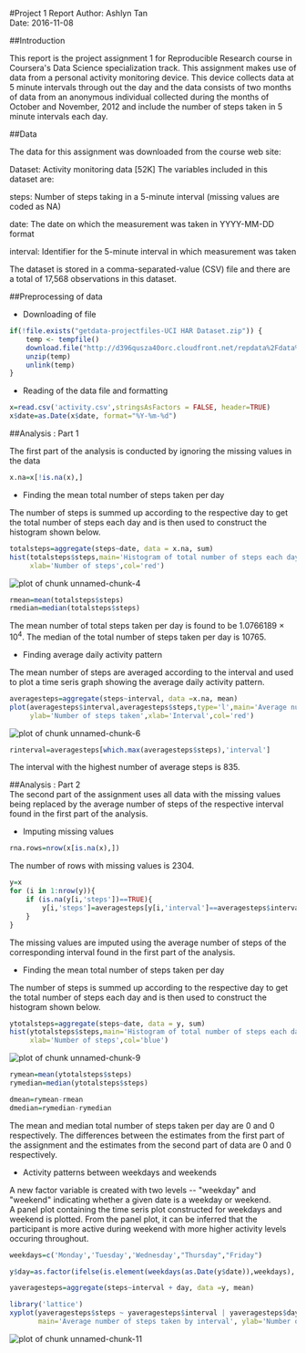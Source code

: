 #Project 1 Report
Author: Ashlyn Tan  
Date: 2016-11-08

##Introduction

This report is the project assignment 1 for Reproducible Research course in Coursera's Data Science specialization track. This assignment makes use of data from a personal activity monitoring device. This device collects data at 5 minute intervals through out the day and the data consists of two months of data from an anonymous individual collected during the months of October and November, 2012 and include the number of steps taken in 5 minute intervals each day.

##Data

The data for this assignment was downloaded from the course web site:

Dataset: Activity monitoring data [52K]
The variables included in this dataset are:

steps: Number of steps taking in a 5-minute interval (missing values are coded as NA)

date: The date on which the measurement was taken in YYYY-MM-DD format

interval: Identifier for the 5-minute interval in which measurement was taken

The dataset is stored in a comma-separated-value (CSV) file and there are a total of 17,568 observations in this dataset.

##Preprocessing of data

- Downloading of file

```r
if(!file.exists("getdata-projectfiles-UCI HAR Dataset.zip")) {
    temp <- tempfile()
    download.file("http://d396qusza40orc.cloudfront.net/repdata%2Fdata%2Factivity.zip",temp)
    unzip(temp)
    unlink(temp)
}
```

- Reading of the data file and formatting

```r
x=read.csv('activity.csv',stringsAsFactors = FALSE, header=TRUE)
x$date=as.Date(x$date, format="%Y-%m-%d")
```

##Analysis : Part 1 

The first part of the analysis is conducted by ignoring the missing values in the data


```r
x.na=x[!is.na(x),]
```

- Finding the mean total number of steps taken per day

The number of steps is summed up according to the respective day to get the total number of steps each day and is then used to construct the histogram shown below.


```r
totalsteps=aggregate(steps~date, data = x.na, sum)
hist(totalsteps$steps,main='Histogram of total number of steps each day',
     xlab='Number of steps',col='red')
```

![plot of chunk unnamed-chunk-4](figure/unnamed-chunk-4-1.png)


```r
rmean=mean(totalsteps$steps)
rmedian=median(totalsteps$steps)
```

The mean number of total steps taken per day is found to be 1.0766189 &times; 10<sup>4</sup>.
The median of the total number of steps taken per day is 10765.

- Finding average daily activity pattern  

The mean number of steps are averaged according to the interval and used to plot a time seris graph showing the average daily activity pattern.  

```r
averagesteps=aggregate(steps~interval, data =x.na, mean)
plot(averagesteps$interval,averagesteps$steps,type='l',main='Average number of steps taken by interval',
     ylab='Number of steps taken',xlab='Interval',col='red')
```

![plot of chunk unnamed-chunk-6](figure/unnamed-chunk-6-1.png)

```r
rinterval=averagesteps[which.max(averagesteps$steps),'interval']
```
The interval with the highest number of average steps is 835.  

##Analysis : Part 2  
The second part of the assignment uses all data with the missing values being replaced by the average number of steps of the respective interval found in the first part of the analysis.  

- Imputing missing values


```r
rna.rows=nrow(x[is.na(x),])
```

The number of rows with missing values is 2304.  


```r
y=x
for (i in 1:nrow(y)){
    if (is.na(y[i,'steps'])==TRUE){
        y[i,'steps']=averagesteps[y[i,'interval']==averagesteps$interval,'steps']
    }
}
```

The missing values are imputed using the average number of steps of the corresponding interval found in the first part of the analysis.

- Finding the mean total number of steps taken per day  

The number of steps is summed up according to the respective day to get the total number of steps each day and is then used to construct the histogram shown below.  


```r
ytotalsteps=aggregate(steps~date, data = y, sum)
hist(ytotalsteps$steps,main='Histogram of total number of steps each day',
     xlab='Number of steps',col='blue')
```

![plot of chunk unnamed-chunk-9](figure/unnamed-chunk-9-1.png)


```r
rymean=mean(ytotalsteps$steps)
rymedian=median(ytotalsteps$steps)

dmean=rymean-rmean
dmedian=rymedian-rymedian
```

The mean and median total number of steps taken per day are 0 and 0 respectively. The differences between the estimates from the first part of the assignment and the estimates from the second part of data are 0 and 0 respectively.  

- Activity patterns between weekdays and weekends  

A new factor variable is created with two levels -- "weekday" and "weekend" indicating whether a given date is a weekday or weekend.  
A panel plot containing the time seris plot constructed for weekdays and weekend is plotted. From the panel plot, it can be inferred that the participant is more active during weekend with more higher activity levels occuring throughout.  


```r
weekdays=c('Monday','Tuesday','Wednesday',"Thursday","Friday")

y$day=as.factor(ifelse(is.element(weekdays(as.Date(y$date)),weekdays), "Weekday", "Weekend"))

yaveragesteps=aggregate(steps~interval + day, data =y, mean)

library('lattice')
xyplot(yaveragesteps$steps ~ yaveragesteps$interval | yaveragesteps$day,type='l',
       main='Average number of steps taken by interval', ylab='Number of steps taken', xlab='Interval', col='blue', layout=c(1,2))
```

![plot of chunk unnamed-chunk-11](figure/unnamed-chunk-11-1.png)
